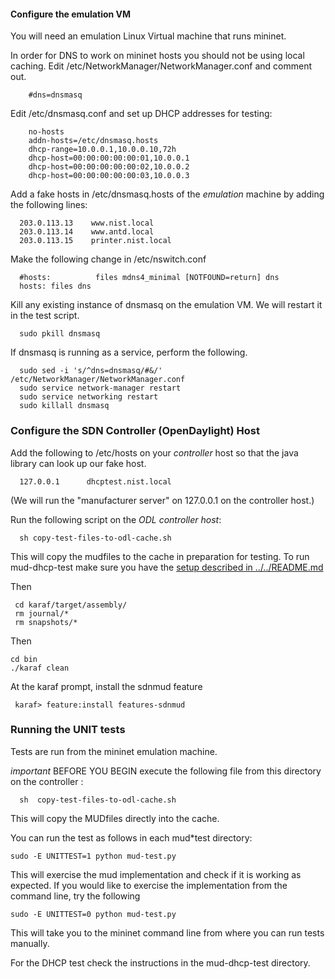 #### Configure the emulation VM ####

You will need an emulation Linux Virtual machine that runs mininet.

In order for DNS to work on mininet hosts you should not be using local caching. 
Edit /etc/NetworkManager/NetworkManager.conf and comment out. 


        #dns=dnsmasq

Edit /etc/dnsmasq.conf and set up DHCP addresses for testing:

        no-hosts
        addn-hosts=/etc/dnsmasq.hosts
        dhcp-range=10.0.0.1,10.0.0.10,72h
        dhcp-host=00:00:00:00:00:01,10.0.0.1
        dhcp-host=00:00:00:00:00:02,10.0.0.2
        dhcp-host=00:00:00:00:00:03,10.0.0.3


Add a fake hosts in /etc/dnsmasq.hosts of the *emulation* machine by adding the following lines:

      203.0.113.13    www.nist.local
      203.0.113.14    www.antd.local
      203.0.113.15    printer.nist.local

Make the following change in /etc/nswitch.conf 

      #hosts:          files mdns4_minimal [NOTFOUND=return] dns
      hosts: files dns


Kill any existing instance of dnsmasq on the emulation VM. We will
restart it in the test script.

      sudo pkill dnsmasq

If dnsmasq is running as a service, perform the following.
      
      sudo sed -i 's/^dns=dnsmasq/#&/' /etc/NetworkManager/NetworkManager.conf
      sudo service network-manager restart
      sudo service networking restart
      sudo killall dnsmasq


### Configure the SDN Controller (OpenDaylight)  Host ###

Add the following to /etc/hosts on your *controller* host so that the java library can look up our fake host.

      127.0.0.1      dhcptest.nist.local

(We will run the "manufacturer server" on 127.0.0.1 on the controller host.)

Run the following script on the *ODL controller host*:

      sh copy-test-files-to-odl-cache.sh

This will copy the mudfiles to the cache in preparation for testing.
To run mud-dhcp-test make sure you have the [setup described in ../../README.md](../../README.md)

Then 

     cd karaf/target/assembly/
     rm journal/*
     rm snapshots/*

Then
    
    cd bin
    ./karaf clean

At the karaf prompt, install the sdnmud feature 

     karaf> feature:install features-sdnmud

### Running the UNIT tests ###

Tests are run from the mininet emulation machine. 

*important* BEFORE YOU BEGIN execute the following file from this directory  on the controller :

      sh  copy-test-files-to-odl-cache.sh 

This will copy the MUDfiles directly into the cache.

You can run the test as follows in each mud\*test directory:

    sudo -E UNITTEST=1 python mud-test.py
   
This will exercise the mud implementation and check if it is working as expected. If you would like to exercise the 
implementation from the command line, try the following
  
    sudo -E UNITTEST=0 python mud-test.py

This will take you to the mininet command line from where you can run tests manually.

For the DHCP test check the instructions in the mud-dhcp-test directory.
